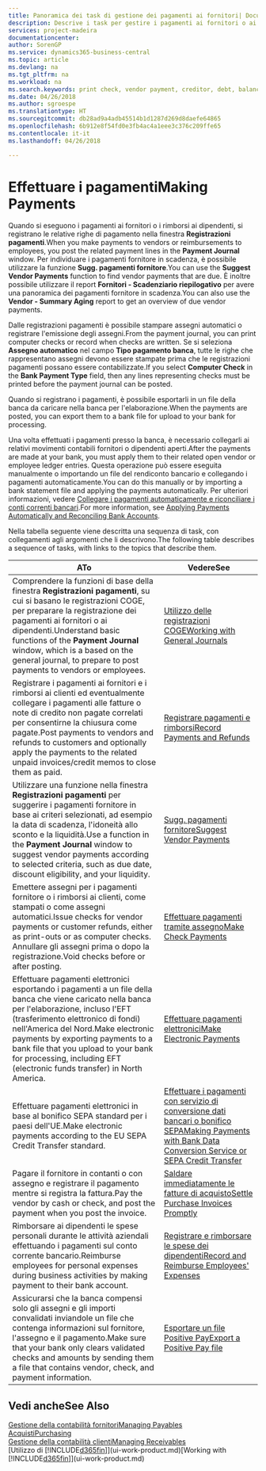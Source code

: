 ```yaml
---
title: Panoramica dei task di gestione dei pagamenti ai fornitori| Documenti Microsoft
description: Descrive i task per gestire i pagamenti ai fornitori o ai creditori, inclusa la registrazione delle righe di pagamento e la visualizzazione di una panoramica del saldo dovuto.
services: project-madeira
documentationcenter: 
author: SorenGP
ms.service: dynamics365-business-central
ms.topic: article
ms.devlang: na
ms.tgt_pltfrm: na
ms.workload: na
ms.search.keywords: print check, vendor payment, creditor, debt, balance due, AP
ms.date: 04/26/2018
ms.author: sgroespe
ms.translationtype: HT
ms.sourcegitcommit: db28ad9a4adb45514b1d1287d269d8daefe64865
ms.openlocfilehash: 6b912e8f54fd0e3fb4ac4a1eee3c376c209ffe65
ms.contentlocale: it-it
ms.lasthandoff: 04/26/2018

---
```

# <a name="making-payments"></a><span data-ttu-id="8d305-103">Effettuare i pagamenti</span><span class="sxs-lookup"><span data-stu-id="8d305-103">Making Payments</span></span>
<span data-ttu-id="8d305-104">Quando si eseguono i pagamenti ai fornitori o i rimborsi ai dipendenti, si registrano le relative righe di pagamento nella finestra **Registrazioni pagamenti**.</span><span class="sxs-lookup"><span data-stu-id="8d305-104">When you make payments to vendors or reimbursements to employees, you post the related payment lines in the **Payment Journal** window.</span></span> <span data-ttu-id="8d305-105">Per individuare i pagamenti fornitore in scadenza, è possibile utilizzare la funzione **Sugg. pagamenti fornitore**.</span><span class="sxs-lookup"><span data-stu-id="8d305-105">You can use the **Suggest Vendor Payments** function to find vendor payments that are due.</span></span> <span data-ttu-id="8d305-106">È inoltre possibile utilizzare il report **Fornitori - Scadenziario riepilogativo** per avere una panoramica dei pagamenti fornitore in scadenza.</span><span class="sxs-lookup"><span data-stu-id="8d305-106">You can also use the **Vendor - Summary Aging** report to get an overview of due vendor payments.</span></span>

<span data-ttu-id="8d305-107">Dalle registrazioni pagamenti è possibile stampare assegni automatici o registrare l'emissione degli assegni.</span><span class="sxs-lookup"><span data-stu-id="8d305-107">From the payment journal, you can print computer checks or record when checks are written.</span></span> <span data-ttu-id="8d305-108">Se si seleziona **Assegno automatico** nel campo **Tipo pagamento banca**, tutte le righe che rappresentano assegni devono essere stampate prima che le registrazioni pagamenti possano essere contabilizzate.</span><span class="sxs-lookup"><span data-stu-id="8d305-108">If you select **Computer Check** in the **Bank Payment Type** field, then any lines representing checks must be printed before the payment journal can be posted.</span></span>

<span data-ttu-id="8d305-109">Quando si registrano i pagamenti, è possibile esportarli in un file della banca da caricare nella banca per l'elaborazione.</span><span class="sxs-lookup"><span data-stu-id="8d305-109">When the payments are posted, you can export them to a bank file for upload to your bank for processing.</span></span>

<span data-ttu-id="8d305-110">Una volta effettuati i pagamenti presso la banca, è necessario collegarli ai relativi movimenti contabili fornitori o dipendenti aperti.</span><span class="sxs-lookup"><span data-stu-id="8d305-110">After the payments are made at your bank, you must apply them to their related open vendor or employee ledger entries.</span></span> <span data-ttu-id="8d305-111">Questa operazione può essere eseguita manualmente o importando un file del rendiconto bancario e collegando i pagamenti automaticamente.</span><span class="sxs-lookup"><span data-stu-id="8d305-111">You can do this manually or by importing a bank statement file and applying the payments automatically.</span></span> <span data-ttu-id="8d305-112">Per ulteriori informazioni, vedere [Collegare i pagamenti automaticamente e riconciliare i conti correnti bancari](receivables-apply-payments-auto-reconcile-bank-accounts.md).</span><span class="sxs-lookup"><span data-stu-id="8d305-112">For more information, see [Applying Payments Automatically and Reconciling Bank Accounts](receivables-apply-payments-auto-reconcile-bank-accounts.md).</span></span>

<span data-ttu-id="8d305-113">Nella tabella seguente viene descritta una sequenza di task, con collegamenti agli argomenti che li descrivono.</span><span class="sxs-lookup"><span data-stu-id="8d305-113">The following table describes a sequence of tasks, with links to the topics that describe them.</span></span>

| <span data-ttu-id="8d305-114">A</span><span class="sxs-lookup"><span data-stu-id="8d305-114">To</span></span> | <span data-ttu-id="8d305-115">Vedere</span><span class="sxs-lookup"><span data-stu-id="8d305-115">See</span></span> |
| --- | --- |
|<span data-ttu-id="8d305-116">Comprendere la funzioni di base della finestra **Registrazioni pagamenti**, su cui si basano le registrazioni COGE, per preparare la registrazione dei pagamenti ai fornitori o ai dipendenti.</span><span class="sxs-lookup"><span data-stu-id="8d305-116">Understand basic functions of the **Payment Journal** window, which is a based on the general journal, to prepare to post payments to vendors or employees.</span></span>|[<span data-ttu-id="8d305-117">Utilizzo delle registrazioni COGE</span><span class="sxs-lookup"><span data-stu-id="8d305-117">Working with General Journals</span></span>](ui-work-general-journals.md)|
|<span data-ttu-id="8d305-118">Registrare i pagamenti ai fornitori e i rimborsi ai clienti ed eventualmente collegare i pagamenti alle fatture o note di credito non pagate correlati per consentirne la chiusura come pagate.</span><span class="sxs-lookup"><span data-stu-id="8d305-118">Post payments to vendors and refunds to customers and optionally apply the payments to the related unpaid invoices/credit memos to close them as paid.</span></span>|[<span data-ttu-id="8d305-119">Registrare pagamenti e rimborsi</span><span class="sxs-lookup"><span data-stu-id="8d305-119">Record Payments and Refunds</span></span>](payables-how-post-payments-refunds.md)|
| <span data-ttu-id="8d305-120">Utilizzare una funzione nella finestra **Registrazioni pagamenti** per suggerire i pagamenti fornitore in base ai criteri selezionati, ad esempio la data di scadenza, l'idoneità allo sconto e la liquidità.</span><span class="sxs-lookup"><span data-stu-id="8d305-120">Use a function in the **Payment Journal** window to suggest vendor payments according to selected criteria, such as due date, discount eligibility, and your liquidity.</span></span> |[<span data-ttu-id="8d305-121">Sugg. pagamenti fornitore</span><span class="sxs-lookup"><span data-stu-id="8d305-121">Suggest Vendor Payments</span></span>](payables-how-suggest-vendor-payments.md) |
| <span data-ttu-id="8d305-122">Emettere assegni per i pagamenti fornitore o i rimborsi ai clienti, come stampati o come assegni automatici.</span><span class="sxs-lookup"><span data-stu-id="8d305-122">Issue checks for vendor payments or customer refunds, either as print-outs or as computer checks.</span></span> <span data-ttu-id="8d305-123">Annullare gli assegni prima o dopo la registrazione.</span><span class="sxs-lookup"><span data-stu-id="8d305-123">Void checks before or after posting.</span></span> |[<span data-ttu-id="8d305-124">Effettuare pagamenti tramite assegno</span><span class="sxs-lookup"><span data-stu-id="8d305-124">Make Check Payments</span></span>](payables-how-work-checks.md) |
|<span data-ttu-id="8d305-125">Effettuare pagamenti elettronici esportando i pagamenti a un file della banca che viene caricato nella banca per l'elaborazione, incluso l'EFT (trasferimento elettronico di fondi) nell'America del Nord.</span><span class="sxs-lookup"><span data-stu-id="8d305-125">Make electronic payments by exporting payments to a bank file that you upload to your bank for processing, including EFT (electronic funds transfer) in North America.</span></span> |[<span data-ttu-id="8d305-126">Effettuare pagamenti elettronici</span><span class="sxs-lookup"><span data-stu-id="8d305-126">Make Electronic Payments</span></span>](payables-how-export-payments-bank-file.md)|
|<span data-ttu-id="8d305-127">Effettuare pagamenti elettronici in base al bonifico SEPA standard per i paesi dell'UE.</span><span class="sxs-lookup"><span data-stu-id="8d305-127">Make electronic payments according to the EU SEPA Credit Transfer standard.</span></span>|[<span data-ttu-id="8d305-128">Effettuare i pagamenti con servizio di conversione dati bancari o bonifico SEPA</span><span class="sxs-lookup"><span data-stu-id="8d305-128">Making Payments with Bank Data Conversion Service or SEPA Credit Transfer</span></span>](finance-make-payments-with-bank-data-conversion-service-or-sepa-credit-transfer.md)|
| <span data-ttu-id="8d305-129">Pagare il fornitore in contanti o con assegno e registrare il pagamento mentre si registra la fattura.</span><span class="sxs-lookup"><span data-stu-id="8d305-129">Pay the vendor by cash or check, and post the payment when you post the invoice.</span></span> |[<span data-ttu-id="8d305-130">Saldare immediatamente le fatture di acquisto</span><span class="sxs-lookup"><span data-stu-id="8d305-130">Settle Purchase Invoices Promptly</span></span>](finance-how-to-settle-purchase-invoices-promptly.md) |
|<span data-ttu-id="8d305-131">Rimborsare ai dipendenti le spese personali durante le attività aziendali effettuando i pagamenti sul conto corrente bancario.</span><span class="sxs-lookup"><span data-stu-id="8d305-131">Reimburse employees for personal expenses during business activities by making payment to their bank account.</span></span>|[<span data-ttu-id="8d305-132">Registrare e rimborsare le spese dei dipendenti</span><span class="sxs-lookup"><span data-stu-id="8d305-132">Record and Reimburse Employees' Expenses</span></span>](finance-how-record-reimburse-employee-expenses.md)|
| <span data-ttu-id="8d305-133">Assicurarsi che la banca compensi solo gli assegni e gli importi convalidati inviandole un file che contenga informazioni sul fornitore, l'assegno e il pagamento.</span><span class="sxs-lookup"><span data-stu-id="8d305-133">Make sure that your bank only clears validated checks and amounts by sending them a file that contains vendor, check, and payment information.</span></span> |[<span data-ttu-id="8d305-134">Esportare un file Positive Pay</span><span class="sxs-lookup"><span data-stu-id="8d305-134">Export a Positive Pay file</span></span>](finance-how-positive-pay.md) |

## <a name="see-also"></a><span data-ttu-id="8d305-135">Vedi anche</span><span class="sxs-lookup"><span data-stu-id="8d305-135">See Also</span></span>
[<span data-ttu-id="8d305-136">Gestione della contabilità fornitori</span><span class="sxs-lookup"><span data-stu-id="8d305-136">Managing Payables</span></span>](payables-manage-payables.md)  
[<span data-ttu-id="8d305-137">Acquisti</span><span class="sxs-lookup"><span data-stu-id="8d305-137">Purchasing</span></span>](purchasing-manage-purchasing.md)  
[<span data-ttu-id="8d305-138">Gestione della contabilità clienti</span><span class="sxs-lookup"><span data-stu-id="8d305-138">Managing Receivables</span></span>](receivables-manage-receivables.md)  
<span data-ttu-id="8d305-139">[Utilizzo di [!INCLUDE[d365fin](includes/d365fin_md.md)]](ui-work-product.md)</span><span class="sxs-lookup"><span data-stu-id="8d305-139">[Working with [!INCLUDE[d365fin](includes/d365fin_md.md)]](ui-work-product.md)</span></span>  

